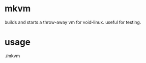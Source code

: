 mkvm
====

builds and starts a throw-away vm for void-linux. useful for testing.

usage
=====

./mkvm
